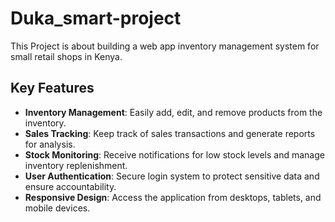 # Duka_smart-project
This Project is about building a web app inventory management system for small retail shops in Kenya.
## Key Features
- **Inventory Management**: Easily add, edit, and remove products from the inventory.
- **Sales Tracking**: Keep track of sales transactions and generate reports for analysis.
- **Stock Monitoring**: Receive notifications for low stock levels and manage inventory replenishment.
- **User Authentication**: Secure login system to protect sensitive data and ensure accountability.
- **Responsive Design**: Access the application from desktops, tablets, and mobile devices.
